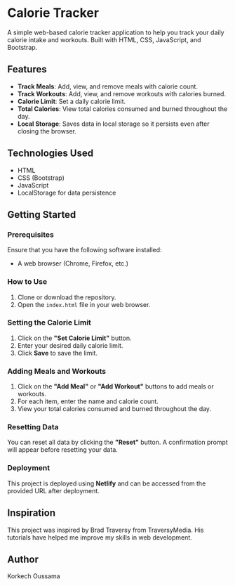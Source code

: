 # Calorie Tracker

A simple web-based calorie tracker application to help you track your daily calorie intake and workouts. Built with HTML, CSS, JavaScript, and Bootstrap.

## Features

- **Track Meals**: Add, view, and remove meals with calorie count.
- **Track Workouts**: Add, view, and remove workouts with calories burned.
- **Calorie Limit**: Set a daily calorie limit.
- **Total Calories**: View total calories consumed and burned throughout the day.
- **Local Storage**: Saves data in local storage so it persists even after closing the browser.

## Technologies Used

- HTML
- CSS (Bootstrap)
- JavaScript
- LocalStorage for data persistence

## Getting Started

### Prerequisites

Ensure that you have the following software installed:

- A web browser (Chrome, Firefox, etc.)

### How to Use

1. Clone or download the repository.
2. Open the `index.html` file in your web browser.

### Setting the Calorie Limit

1. Click on the **"Set Calorie Limit"** button.
2. Enter your desired daily calorie limit.
3. Click **Save** to save the limit.

### Adding Meals and Workouts

1. Click on the **"Add Meal"** or **"Add Workout"** buttons to add meals or workouts.
2. For each item, enter the name and calorie count.
3. View your total calories consumed and burned throughout the day.

### Resetting Data

You can reset all data by clicking the **"Reset"** button. A confirmation prompt will appear before resetting your data.

### Deployment

This project is deployed using **Netlify** and can be accessed from the provided URL after deployment.

## Inspiration

This project was inspired by Brad Traversy from TraversyMedia. His tutorials have helped me improve my skills in web development.

## Author

Korkech Oussama

